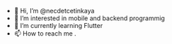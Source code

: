 - 👋 Hi, I’m @necdetcetinkaya
- 👀 I’m interested in mobile and backend programmig
- 🌱 I’m currently learning Flutter
- 📫 How to reach me .

<!---
necdetcetinkaya/necdetcetinkaya is a ✨ special ✨ repository because its `README.md` (this file) appears on your GitHub profile.
You can click the Preview link to take a look at your changes.
--->
